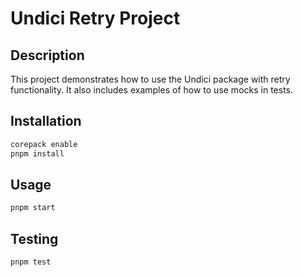 # Undici Retry Project

## Description

This project demonstrates how to use the Undici package with retry functionality. It also includes examples of how to use mocks in tests.

## Installation

```bash
corepack enable
pnpm install
```

## Usage

```bash
pnpm start
```

## Testing

```bash
pnpm test
```
